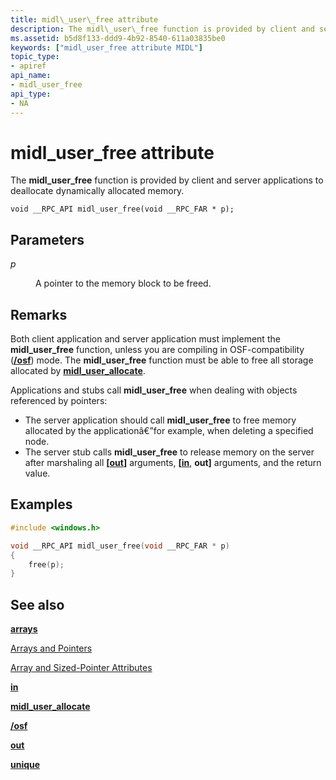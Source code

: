 ```yaml
---
title: midl\_user\_free attribute
description: The midl\_user\_free function is provided by client and server applications to deallocate dynamically allocated memory.
ms.assetid: b5d8f133-ddd9-4b92-8540-611a03835be0
keywords: ["midl_user_free attribute MIDL"]
topic_type:
- apiref
api_name:
- midl_user_free
api_type:
- NA
---
```


# midl\_user\_free attribute

The **midl\_user\_free** function is provided by client and server applications to deallocate dynamically allocated memory.

``` syntax
void __RPC_API midl_user_free(void __RPC_FAR * p);
```

## Parameters

<dl> <dt>

*p* 
</dt> <dd>

A pointer to the memory block to be freed.

</dd> </dl>

## Remarks

Both client application and server application must implement the **midl\_user\_free** function, unless you are compiling in OSF-compatibility ([**/osf**](-osf.md)) mode. The **midl\_user\_free** function must be able to free all storage allocated by [**midl\_user\_allocate**](https://msdn.microsoft.com/library/windows/desktop/aa378715).

Applications and stubs call **midl\_user\_free** when dealing with objects referenced by pointers:

-   The server application should call **midl\_user\_free** to free memory allocated by the applicationâ€”for example, when deleting a specified node.
-   The server stub calls **midl\_user\_free** to release memory on the server after marshaling all **\[**[**out**](out-idl.md)**\]** arguments, **\[**[**in**](in.md), **out\]** arguments, and the return value.

## Examples


```C++
#include <windows.h>

void __RPC_API midl_user_free(void __RPC_FAR * p) 
{ 
    free(p); 
}
```



## See also

<dl> <dt>

[**arrays**](arrays-1.md)
</dt> <dt>

[Arrays and Pointers](https://msdn.microsoft.com/library/windows/desktop/aa373540)
</dt> <dt>

[Array and Sized-Pointer Attributes](array-and-sized-pointer-attributes.md)
</dt> <dt>

[**in**](in.md)
</dt> <dt>

[**midl\_user\_allocate**](https://msdn.microsoft.com/library/windows/desktop/aa378715)
</dt> <dt>

[**/osf**](-osf.md)
</dt> <dt>

[**out**](out-idl.md)
</dt> <dt>

[**unique**](unique.md)
</dt> </dl>

 

 




